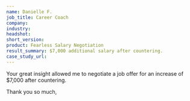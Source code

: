 ```yaml
---
name: Danielle F.
job_title: Career Coach
company: 
industry: 
headshot: 
short_version: 
product: Fearless Salary Negotiation
result_summary: $7,000 additional salary after countering.
case_study_url: 
---
```


Your great insight allowed me to negotiate a job offer for an increase of $7,000 after countering.

Thank you so much,